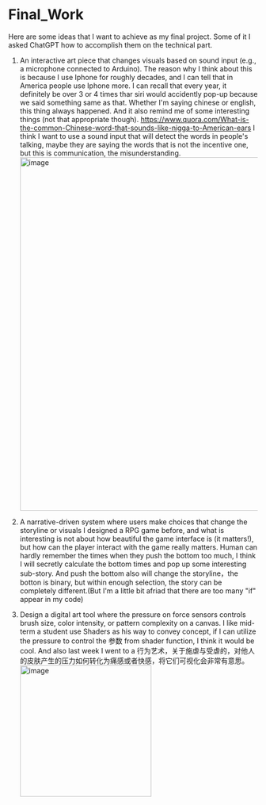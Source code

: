 # Final_Work
Here are some ideas that I want to achieve as my final project. Some of it I asked ChatGPT how to accomplish them on the technical part.

1. An interactive art piece that changes visuals based on sound input (e.g., a microphone connected to Arduino).
   The reason why I think about this is because I use Iphone for roughly decades, and I can tell that in America people use Iphone more. I can recall that every year, it definitely be over 3 or 4 times thar siri would accidently pop-up because we said something same as that. Whether I'm saying chinese or english, this thing always happened. And it also remind me of some interesting things (not that appropriate though). <https://www.quora.com/What-is-the-common-Chinese-word-that-sounds-like-nigga-to-American-ears>
   I think I want to use a sound input that will detect the words in people's talking, maybe they are saying the words that is not the incentive one, but this is communication, the misunderstanding.
   <img width="713" alt="image" src="https://github.com/user-attachments/assets/ef069079-fade-48eb-acee-135b62561c45">


2. A narrative-driven system where users make choices that change the storyline or visuals
  I designed a RPG game before, and what is interesting is not about how beautiful the game interface is (it matters!), but how can the player interact with the game really matters. Human can hardly remember the times when they push the bottom too much, I think I will secretly calculate the bottom times and pop up some interesting sub-story. And push the bottom also will change the storyline，the botton is binary, but within enough selection, the story can be completely different.(But I'm a little bit afriad that there are too many "if" appear in my code)
  
  
4. Design a digital art tool where the pressure on force sensors controls brush size, color intensity, or pattern complexity on a canvas.
   I like mid-term a student use Shaders as his way to convey concept, if I can utilize the pressure to control the 参数 from shader function, I think it would be cool. And also last week I went to a 行为艺术，关于施虐与受虐的，对他人的皮肤产生的压力如何转化为痛感或者快感，将它们可视化会非常有意思。
   <img width="265" alt="image" src="https://github.com/user-attachments/assets/f7a35e5d-1a5e-4dc4-86d2-ed25e2d47ab7">
